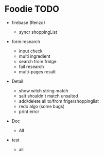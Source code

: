 # Foodie TODO

- firebase (Renzo)
	- syncr shoppingList
	

- form research
	- input check
	- multi ingredient
	- search from fridge
	- fail research
	- multi-pages result
	
- Detail
	- show witch string match
	- salt shouldn't match unsalted 
	- add/delete all to/from frige/shoppinglist
	- redo algo (some bugs)
	- print error

- Doc
	- All

- test
	- all
	
